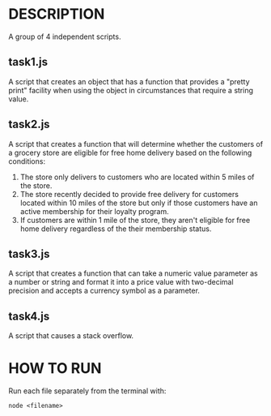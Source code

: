 # DESCRIPTION

A group of 4 independent scripts.

## task1.js
A script that creates an object that has a function that provides a "pretty print" facility when using the object in circumstances that require a string value.

## task2.js
A script that creates a function that will determine whether the customers of a grocery store are eligible for free home delivery based on the following conditions:

1. The store only delivers to customers who are located within 5 miles of the store.
2. The store recently decided to provide free delivery for customers located within 10 miles of the store but only if those customers have an active membership for their loyalty program.
3. If customers are within 1 mile of the store, they aren't eligible for free home delivery regardless of the their membership status.

## task3.js
A script that creates a function that can take a numeric value parameter as a number or string and format it into a price value with two-decimal precision and accepts a currency symbol as a parameter.

## task4.js
A script that causes a stack overflow.


# HOW TO RUN

Run each file separately from the terminal with:

    node <filename>

